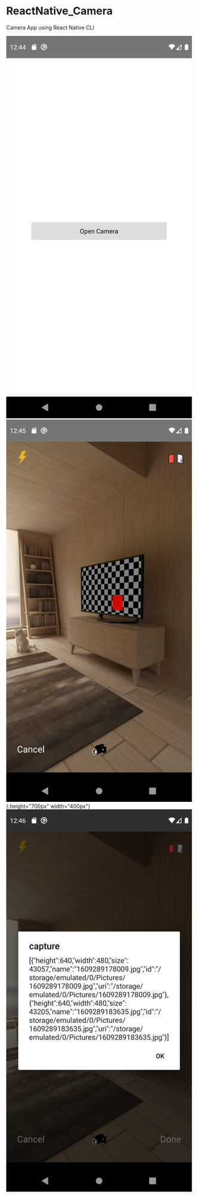 # ReactNative_Camera
Camera App using React Native CLI

![Alt text](screenshots/1.png?raw=true "login")
![Alt text](screenshots/2.png?raw=true "login"){:height="700px" width="400px"}
![Alt text](screenshots/3.png?raw=true "login")
